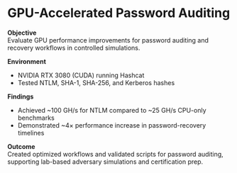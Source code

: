 # GPU-Accelerated Password Auditing

**Objective**  
Evaluate GPU performance improvements for password auditing and recovery workflows in controlled simulations.

**Environment**  
- NVIDIA RTX 3080 (CUDA) running Hashcat  
- Tested NTLM, SHA-1, SHA-256, and Kerberos hashes  

**Findings**  
- Achieved ~100 GH/s for NTLM compared to ~25 GH/s CPU-only benchmarks  
- Demonstrated ~4× performance increase in password-recovery timelines  

**Outcome**  
Created optimized workflows and validated scripts for password auditing, supporting lab-based adversary simulations and certification prep.
